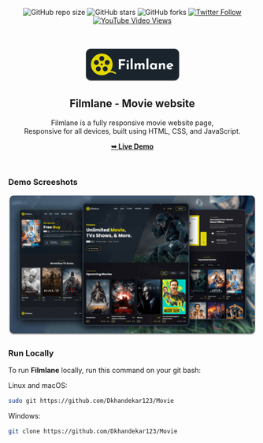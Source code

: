 <div align="center">
  
  ![GitHub repo size](https://img.shields.io/github/repo-size/codewithsadee/filmlane)
  ![GitHub stars](https://img.shields.io/github/stars/codewithsadee/filmlane?style=social)
  ![GitHub forks](https://img.shields.io/github/forks/codewithsadee/filmlane?style=social)
[![Twitter Follow](https://img.shields.io/twitter/follow/codewithsadee_?style=social)](https://twitter.com/intent/follow?screen_name=codewithsadee_)
  [![YouTube Video Views](https://img.shields.io/youtube/views/G-mEhvhWyw8?style=social)](https://youtu.be/G-mEhvhWyw8)

  <br />
  <br />
  
  <img src="./readme-images/project-logo.png" />

  <h2 align="center">Filmlane - Movie website</h2>

  Filmlane is a fully responsive movie website page, <br />Responsive for all devices, built using HTML, CSS, and JavaScript.

  <a href="https://github.com/Dkhandekar123/Movie"><strong>➥ Live Demo</strong></a>

</div>

<br />

### Demo Screeshots

![Filmlane Desktop Demo](./readme-images/desktop.png "Desktop Demo")


### Run Locally

To run **Filmlane** locally, run this command on your git bash:

Linux and macOS:

```bash
sudo git https://github.com/Dkhandekar123/Movie
```

Windows:

```bash
git clone https://github.com/Dkhandekar123/Movie
```
